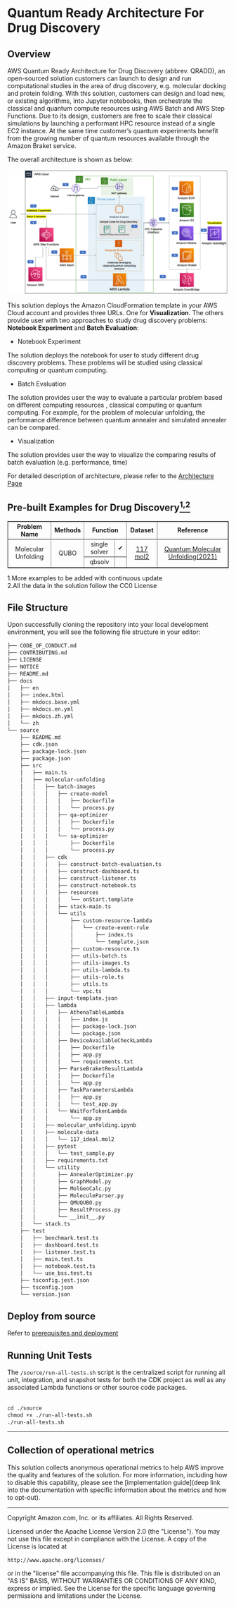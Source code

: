 # Quantum Ready Architecture For Drug Discovery

## Overview

AWS Quantum Ready Architecture for Drug Discovery (abbrev. QRADD), an open-sourced solution customers can launch to design and run computational studies in the area of drug discovery, e.g. molecular docking and protein folding. With this solution, customers can design and load new, or existing algorithms, into Jupyter notebooks, then orchestrate the classical and quantum compute resources using AWS Batch and AWS Step Functions. Due to its design, customers are free to scale their classical simulations by launching a performant HPC resource instead of  a single EC2 instance. At the same time customer’s quantum experiments benefit from the growing number of quantum resources available through the Amazon Braket service.

The overall architecture is shown as below:

![architecture](./docs/en/images/architecture.png)

This solution deploys the Amazon CloudFormation template in your 
AWS Cloud account and provides three URLs. One for **Visualization**.
The others provide user with two approaches to study drug discovery 
problems: **Notebook Experiment** and **Batch Evaluation**:

* Notebook Experiment

The solution deploys the notebook for user to study different drug discovery 
problems. 
These problems will be studied using classical computing or quantum 
computing.

* Batch Evaluation

The solution provides user the way to evaluate a particular problem based 
on different computing resources , classical computing or quantum computing. 
For example, for the problem of molecular unfolding, the performance difference 
between quantum annealer and simulated annealer can be compared.

* Visualization

The solution provides user the way to visualize the comparing results of 
batch evaluation (e.g. performance, time)

For detailed description of architecture, please refer to the 
[Architecture Page](https://awslabs.github.io/quantum-ready-solution-for-drug-discovery/en/architecture/)

## Pre-built Examples for Drug Discovery[<sup>1,</sup>](#more-example)[<sup>2</sup>](#data)
<table border='1' style="text-align: center">
    <tr>
        <td><B>Problem Name</B></td>
        <td><B>Methods</td>
        <td colspan='2'><B>Function</td>
        <td><B>Dataset</td>
        <td><B>Reference</td>
    <tr>
    <tr>
        <td rowspan='4'>Molecular Unfolding </td>
        <td rowspan='4'>QUBO</td>
        <td><span>single solver</span></td>
        <td><span>&#10004;</span></td>
        <td rowspan='4'><a href="https://www.rcsb.org/ligand/117">117 mol2</a></td>
        <td rowspan='4'><a href="https://arxiv.org/abs/2107.13607">Quantum Molecular Unfolding(2021)</a></td>
    <tr>
    <tr>
        <td><span>qbsolv</span></td>
        <td><span><span></td>
</table>

<div id='more-example'></div>
1.More examples to be added with continuous update
<div id='data'></div>
2.All the data in the solution follow the CC0 License

## File Structure

Upon successfully cloning the repository into your local development environment, you will see the following file structure in your editor:

```
├── CODE_OF_CONDUCT.md
├── CONTRIBUTING.md
├── LICENSE
├── NOTICE
├── README.md
├── docs
│   ├── en
│   ├── index.html
│   ├── mkdocs.base.yml
│   ├── mkdocs.en.yml
│   ├── mkdocs.zh.yml
│   └── zh
└── source
    ├── README.md
    ├── cdk.json
    ├── package-lock.json
    ├── package.json
    ├── src
    │   ├── main.ts
    │   ├── molecular-unfolding
    │   │   ├── batch-images
    │   │   │   ├── create-model
    │   │   │   │   ├── Dockerfile
    │   │   │   │   └── process.py
    │   │   │   ├── qa-optimizer
    │   │   │   │   ├── Dockerfile
    │   │   │   │   └── process.py
    │   │   │   └── sa-optimizer
    │   │   │       ├── Dockerfile
    │   │   │       └── process.py
    │   │   ├── cdk
    │   │   │   ├── construct-batch-evaluation.ts
    │   │   │   ├── construct-dashboard.ts
    │   │   │   ├── construct-listener.ts
    │   │   │   ├── construct-notebook.ts
    │   │   │   ├── resources
    │   │   │   │   └── onStart.template
    │   │   │   ├── stack-main.ts
    │   │   │   └── utils
    │   │   │       ├── custom-resource-lambda
    │   │   │       │   └── create-event-rule
    │   │   │       │       ├── index.ts
    │   │   │       │       └── template.json
    │   │   │       ├── custom-resource.ts
    │   │   │       ├── utils-batch.ts
    │   │   │       ├── utils-images.ts
    │   │   │       ├── utils-lambda.ts
    │   │   │       ├── utils-role.ts
    │   │   │       ├── utils.ts
    │   │   │       └── vpc.ts
    │   │   ├── input-template.json
    │   │   ├── lambda
    │   │   │   ├── AthenaTableLambda
    │   │   │   │   ├── index.js
    │   │   │   │   ├── package-lock.json
    │   │   │   │   └── package.json
    │   │   │   ├── DeviceAvailableCheckLambda
    │   │   │   │   ├── Dockerfile
    │   │   │   │   ├── app.py
    │   │   │   │   └── requirements.txt
    │   │   │   ├── ParseBraketResultLambda
    │   │   │   │   ├── Dockerfile
    │   │   │   │   └── app.py
    │   │   │   ├── TaskParametersLambda
    │   │   │   │   ├── app.py
    │   │   │   │   └── test_app.py
    │   │   │   └── WaitForTokenLambda
    │   │   │       └── app.py
    │   │   ├── molecular_unfolding.ipynb
    │   │   ├── molecule-data
    │   │   │   └── 117_ideal.mol2
    │   │   ├── pytest
    │   │   │   └── test_sample.py
    │   │   ├── requirements.txt
    │   │   └── utility
    │   │       ├── AnnealerOptimizer.py
    │   │       ├── GraphModel.py
    │   │       ├── MolGeoCalc.py
    │   │       ├── MoleculeParser.py
    │   │       ├── QMUQUBO.py
    │   │       ├── ResultProcess.py
    │   │       └── __init__.py
    │   └── stack.ts
    ├── test
    │   ├── benchmark.test.ts
    │   ├── dashboard.test.ts
    │   ├── listener.test.ts
    │   ├── main.test.ts
    │   ├── notebook.test.ts
    │   └── use_bss.test.ts
    ├── tsconfig.jest.json
    ├── tsconfig.json
    └── version.json
```
## Deploy from source

Refer to [prerequisites and deployment](./source/README.md)

## Running Unit Tests

The `/source/run-all-tests.sh` script is the centralized script for running all unit, integration, and snapshot tests for both the CDK project as well as any associated Lambda functions or other source code packages.

```

cd ./source
chmod +x ./run-all-tests.sh
./run-all-tests.sh

```
***


## Collection of operational metrics
This solution collects anonymous operational metrics to help AWS improve the quality and features of the solution. For more information, including how to disable this capability, please see the [implementation guide](deep link into the documentation with specific information about the metrics and how to opt-out).

***

Copyright Amazon.com, Inc. or its affiliates. All Rights Reserved.

Licensed under the Apache License Version 2.0 (the "License"). You may not use this file except in compliance with the License. A copy of the License is located at

    http://www.apache.org/licenses/

or in the "license" file accompanying this file. This file is distributed on an "AS IS" BASIS, WITHOUT WARRANTIES OR CONDITIONS OF ANY KIND, express or implied. See the License for the specific language governing permissions and limitations under the License.
